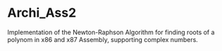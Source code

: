 # Archi_Ass2
Implementation of the Newton-Raphson Algorithm for finding roots of a polynom in x86 and x87 Assembly, supporting complex numbers.
